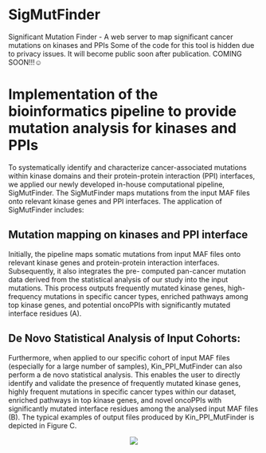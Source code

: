 # SigMutFinder
Significant Mutation Finder - A web server to map significant cancer mutations on kinases and PPIs 
Some of the code for this tool is hidden due to privacy issues. It will become public soon after publication. COMING SOON!!!☺️


# Implementation of the bioinformatics pipeline to provide mutation analysis for kinases and PPIs 
To systematically identify and characterize cancer-associated mutations within kinase domains and their protein-protein interaction (PPI) interfaces, we applied our newly developed in-house computational pipeline, SigMutFinder. The SigMutFinder maps mutations from the input MAF files onto relevant kinase genes and PPI interfaces. The application of SigMutFinder includes: 

## Mutation mapping on kinases and PPI interface

Initially, the pipeline maps somatic mutations from input MAF files onto relevant kinase genes and protein-protein interaction interfaces. Subsequently, it also integrates the pre- computed pan-cancer mutation data derived from the statistical analysis of our study into the input mutations. This process outputs frequently mutated kinase genes, high-frequency mutations in specific cancer types, enriched pathways among top kinase genes, and potential oncoPPIs with significantly mutated interface residues (A).



## De Novo Statistical Analysis of Input Cohorts:

Furthermore, when applied to our specific cohort of input MAF files (especially for a large number of samples), Kin_PPI_MutFinder can also perform a de novo statistical analysis. This enables the user to directly identify and validate the presence of frequently mutated kinase genes, highly frequent mutations in specific cancer types within our dataset, enriched pathways in top kinase genes, and novel oncoPPIs with significantly mutated interface residues among the analysed input MAF files (B). The typical examples of output files produced by Kin_PPI_MutFinder is depicted in Figure C.


<p align="center">
  <img src="http://202.54.226.242/plap/static/Abstract_image.jpg"/>
</p>
